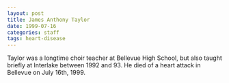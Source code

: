 ```yaml
---
layout: post
title: James Anthony Taylor
date: 1999-07-16
categories: staff
tags: heart-disease
---
```

Taylor was a longtime choir teacher at Bellevue High School, but also taught briefly at Interlake between 1992 and 93. He died of a heart attack in Bellevue on July 16th, 1999.
